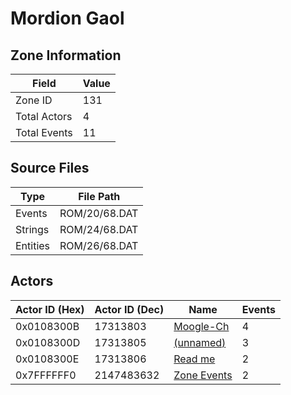 # Mordion Gaol

## Zone Information

| Field        |   Value |
|--------------|---------|
| Zone ID      |     131 |
| Total Actors |       4 |
| Total Events |      11 |

## Source Files

| Type     | File Path     |
|----------|---------------|
| Events   | ROM/20/68.DAT |
| Strings  | ROM/24/68.DAT |
| Entities | ROM/26/68.DAT |

## Actors

| Actor ID (Hex)   |   Actor ID (Dec) | Name                                     |   Events |
|------------------|------------------|------------------------------------------|----------|
| 0x0108300B       |         17313803 | [Moogle-Ch](./17313803%20-%20Moogle-Ch/) |        4 |
| 0x0108300D       |         17313805 | [(unnamed)](./17313805/)                 |        3 |
| 0x0108300E       |         17313806 | [Read me](./17313806%20-%20Read%20me/)   |        2 |
| 0x7FFFFFF0       |       2147483632 | [Zone Events](./Zone%20Events/)          |        2 |